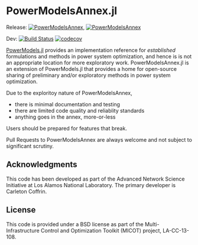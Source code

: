 # PowerModelsAnnex.jl
Release: [![PowerModelsAnnex](http://pkg.julialang.org/badges/PowerModelsAnnex_0.5.svg)](http://pkg.julialang.org/detail/PowerModelsAnnex), [![PowerModelsAnnex](http://pkg.julialang.org/badges/PowerModelsAnnex_0.6.svg)](http://pkg.julialang.org/detail/PowerModelsAnnex)

Dev:
[![Build Status](https://travis-ci.org/lanl-ansi/PowerModelsAnnex.jl.svg?branch=master)](https://travis-ci.org/lanl-ansi/PowerModelsAnnex.jl)
[![codecov](https://codecov.io/gh/lanl-ansi/PowerModelsAnnex.jl/branch/master/graph/badge.svg)](https://codecov.io/gh/lanl-ansi/PowerModelsAnnex.jl)

[PowerModels.jl](https://github.com/lanl-ansi/PowerModels.jl) provides an implementation reference for *established* formulations and methods in power system optimization, and hence is is not an appropriate location for more exploratory work.  PowerModelsAnnex.jl is an extension of PowerModels.jl that provides a home for open-source sharing of preliminary and/or exploratory methods in power system optimization.

Due to the exploritoy nature of PowerModelsAnnex,
- there is minimal documentation and testing
- there are limited code quality and reliablity standards
- anything goes in the annex, more-or-less

Users should be prepared for features that break.

Pull Requests to PowerModelsAnnex are always welcome and not subject to significant scrutiny.

## Acknowledgments

This code has been developed as part of the Advanced Network Science Initiative at Los Alamos National Laboratory.
The primary developer is Carleton Coffrin.

## License
This code is provided under a BSD license as part of the Multi-Infrastructure Control and Optimization Toolkit (MICOT) project, LA-CC-13-108.
